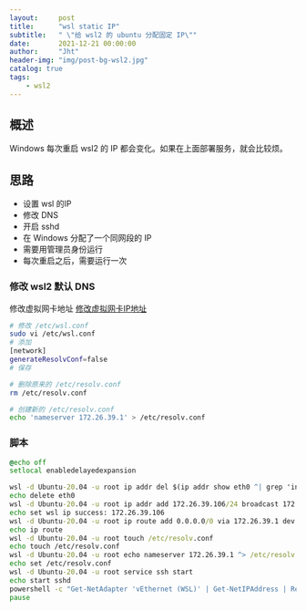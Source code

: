 ```yaml
---
layout:     post
title:      "wsl static IP"
subtitle:   " \"给 wsl2 的 ubuntu 分配固定 IP\""
date:       2021-12-21 00:00:00
author:     "Jht"
header-img: "img/post-bg-wsl2.jpg"
catalog: true
tags:
    - wsl2
---
```


## 概述

Windows 每次重启 wsl2 的 IP 都会变化。如果在上面部署服务，就会比较烦。

##  思路

- 设置 wsl 的IP
- 修改 DNS
- 开启 sshd 
- 在 Windows 分配了一个同网段的 IP
- 需要用管理员身份运行
- 每次重启之后，需要运行一次

### 修改 wsl2 默认 DNS

修改虚拟网卡地址 [修改虚拟网卡IP地址](http://jianghaitao1221.github.io/2021/08/12/hyperv-network/#%E4%BF%AE%E6%94%B9%E8%99%9A%E6%8B%9F%E7%BD%91%E5%8D%A1ip%E5%9C%B0%E5%9D%80)

```bash
# 修改 /etc/wsl.conf
sudo vi /etc/wsl.conf
# 添加
[network]
generateResolvConf=false
# 保存

# 删除原来的 /etc/resolv.conf
rm /etc/resolv.conf

# 创建新的 /etc/resolv.conf
echo 'nameserver 172.26.39.1' > /etc/resolv.conf

```

### 脚本

```bat
@echo off
setlocal enabledelayedexpansion

wsl -d Ubuntu-20.04 -u root ip addr del $(ip addr show eth0 ^| grep 'inet\b' ^| awk '{print $2}' ^| head -n 1) dev eth0
echo delete eth0
wsl -d Ubuntu-20.04 -u root ip addr add 172.26.39.106/24 broadcast 172.26.39.255 dev eth0
echo set wsl ip success: 172.26.39.106
wsl -d Ubuntu-20.04 -u root ip route add 0.0.0.0/0 via 172.26.39.1 dev eth0
echo ip route
wsl -d Ubuntu-20.04 -u root touch /etc/resolv.conf
echo touch /etc/resolv.conf
wsl -d Ubuntu-20.04 -u root echo nameserver 172.26.39.1 ^> /etc/resolv.conf
echo set /etc/resolv.conf
wsl -d Ubuntu-20.04 -u root service ssh start
echo start sshd
powershell -c "Get-NetAdapter 'vEthernet (WSL)' | Get-NetIPAddress | Remove-NetIPAddress -Confirm:$False; New-NetIPAddress -IPAddress 172.26.39.1 -PrefixLength 24 -InterfaceAlias 'vEthernet (WSL)'; Get-NetNat | ? Name -Eq WSLNat | Remove-NetNat -Confirm:$False; New-NetNat -Name WSLNat -InternalIPInterfaceAddressPrefix 172.26.39.0/24;"
pause
```